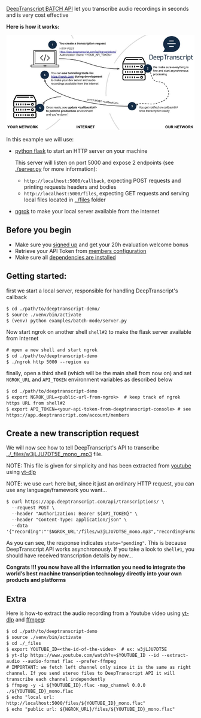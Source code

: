 [DeepTranscript BATCH API](https://app.deeptranscript.com/documentation#operation/transcriptions_create) let you transcribe audio recordings in seconds and is very cost effective 

**Here is how it works:**

![Integration workflow](../../docs/batch-api-overview.jpg)

In this example we will use:
 - [python flask](https://flask.palletsprojects.com/en/2.0.x/) to start an HTTP server on your machine
   
   This server will listen on port 5000 and expose 2 endpoints (see [./server.py](./server.py) for more information):
   - `http://localhost:5000/callback`, expecting POST requests and printing requests headers and bodies
   - `http://localhost:5000/files`, expecting GET requests and serving local files located in [../files](../_files) folder
 
 - [ngrok](https://ngrok.com/) to make your local server available from the internet

## Before you begin
 - Make sure you [signed up](https://app.deeptranscript.com/signup) and get your 20h evaluation welcome bonus
 - Retrieve your API Token from [members configuration](https://app.deeptranscript.com/account/members)
 - Make sure all [dependencies are installed](../../readme.md#setup-debian-or-ubuntu)


## Getting started: 

first we start a local server, responsible for handling DeepTranscript's callback

```shell
$ cd ./path/to/deeptranscript-demo/
$ source ./venv/bin/activate
$ (venv) python examples/batch-mode/server.py
```

Now start ngrok on another shell `shell#2` to make the flask server available from Internet
```shell
# open a new shell and start ngrok
$ cd ./path/to/deeptranscript-demo
$ ./ngrok http 5000 --region eu
```

finally, open a third shell (which will be the main shell from now on) and set `NGROK_URL` and `API_TOKEN` environment variables as described below
```shell
$ cd ./path/to/deeptranscript-demo
$ export NGROK_URL=<public-url-from-ngrok>  # keep track of ngrok https URL from shell#2
$ export API_TOKEN=<your-api-token-from-deeptranscript-console> # see https://app.deeptranscript.com/account/members
``` 

## Create a new transcription request

We will now see how to tell DeepTranscript's API to transcribe [../\_files/w3jLJU7DT5E_mono_.mp3](../_files/w3jLJU7DT5E_mono.mp3) file. 

NOTE: This file is given for simplicity and has been extracted from [youtube](https://www.youtube.com/watch?v=w3jLJU7DT5E&ab_channel=GitHub) using [yt-dlp ](https://github.com/yt-dlp/yt-dlp)

NOTE: we use `curl` here but, since it just an ordinary HTTP request, you can use any language/framework you want…

```shell
$ curl https://app.deeptranscript.com/api/transcriptions/ \
  --request POST \
  --header "Authorization: Bearer ${API_TOKEN}" \
  --header "Content-Type: application/json" \
  --data '{"recording":"'$NGROK_URL'/files/w3jLJU7DT5E_mono.mp3","recordingFormat":"mp3","callbackUrl":"'$NGROK_URL'/callback","language":"en"}' 
```

As you can see, the response indicates `state="pending"`. This is because DeepTranscript API works asynchronously. If you take a look to `shell#1`, you should have received transcription details by now…

**Congrats !!! you now have all the information you need to integrate the world’s best machine transcription technology directly into your own products and platforms**


## Extra

Here is how-to extract the audio recording from a Youtube video using [yt-dlp](https://github.com/yt-dlp/yt-dlp) and [ffmpeg](https://www.ffmpeg.org/):

```shell
$ cd ./path/to/deeptranscript-demo
$ source ./venv/bin/activate
$ cd ./_files
$ export YOUTUBE_ID=<the-id-of-the-video>  # ex: w3jLJU7DT5E
$ yt-dlp https://www.youtube.com/watch?v=$YOUTUBE_ID --id --extract-audio --audio-format flac --prefer-ffmpeg
# IMPORTANT: we fetch left channel only since it is the same as right channel. If you send stereo files to DeepTranscript API it will transcribe each channel independently
$ ffmpeg -y -i ${YOUTUBE_ID}.flac -map_channel 0.0.0 ./${YOUTUBE_ID}_mono.flac
$ echo "local url: http://localhost:5000/files/${YOUTUBE_ID}_mono.flac"
$ echo "public url: ${NGROK_URL}/files/${YOUTUBE_ID}_mono.flac"
```

